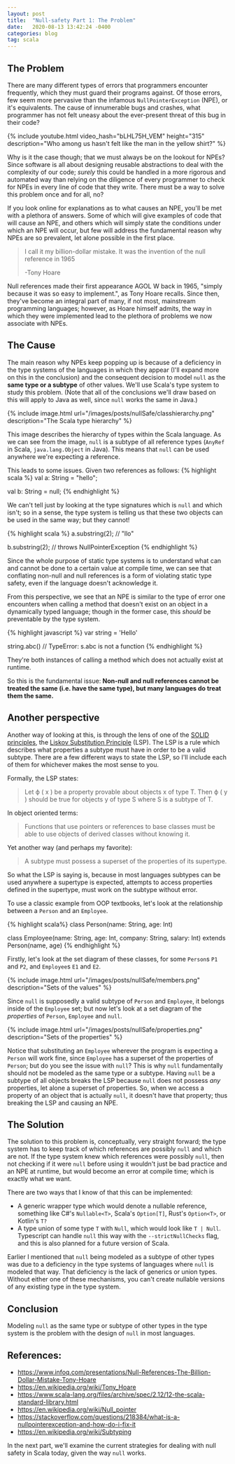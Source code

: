 ```yaml
---
layout: post
title:  "Null-safety Part 1: The Problem"
date:   2020-08-13 13:42:24 -0400
categories: blog
tag: scala
---
```


## The Problem

There are many different types of errors that programmers encounter frequently, which they must guard their programs against. Of those errors, few seem more pervasive than the infamous `NullPointerException` (NPE), or it's equivalents. The cause of innumerable bugs and crashes, what programmer has not felt uneasy about the ever-present threat of this bug in their code?

{% include youtube.html video_hash="bLHL75H_VEM" height="315" description="Who among us hasn't felt like the man in the yellow shirt?" %}

Why is it the case though; that we must always be on the lookout for NPEs?  Since software is all about designing reusable abstractions to deal with the complexity of our code; _surely_ this could be handled in a more rigorous and automated way than relying on the diligence of every programmer to check for NPEs in every line of code that they write.  There must be a way to solve this problem once and for all, no?

If you look online for explanations as to what causes an NPE, you'll be met with a plethora of answers.  Some of which will give examples of code that will cause an NPE, and others which will simply state the conditions under which an NPE will occur, but few will address the fundamental reason why NPEs are so prevalent, let alone possible in the first place.

> I call it my billion-dollar mistake. It was the invention of the null reference in 1965
>
> -Tony Hoare

Null references made their first appearance AGOL W back in 1965, "simply because it was so easy to implement.", as Tony Hoare recalls.  Since then, they've become an integral part of many, if not most, mainstream programming languages; however, as Hoare himself admits, the way in which they were implemented lead to the plethora of problems we now associate with NPEs.

## The Cause

The main reason why NPEs keep popping up is because of a deficiency in the type systems of the languages in which they appear (I'll expand more on this in the conclusion) and the consequent decision to model `null` as the **same type or a subtype** of other values.  We'll use Scala's type system to study this problem.  (Note that all of the conclusions we'll draw based on this will apply to Java as well, since `null` works the same in Java.)

{% include image.html url="/images/posts/nullSafe/classhierarchy.png" description="The Scala type hierarchy" %}

This image describes the hierarchy of types within the Scala language.  As we can see from the image, `null` is a subtype of all reference types (`AnyRef` in Scala, `java.lang.Object` in Java).  This means that `null` can be used anywhere we're expecting a reference.

This leads to some issues. Given two references as follows:
{% highlight scala %}
val a: String = "hello";

val b: String = null;
{% endhighlight %}

We can't tell just by looking at the type signatures which is `null` and which isn't; so in a sense, the type system is telling us that these two objects can be used in the same way; but they cannot!

{% highlight scala %}
a.substring(2); // "llo"

b.substring(2); // throws NullPointerException
{% endhighlight %}

Since the whole purpose of static type systems is to understand what can and cannot be done to a certain value at compile time, we can see that conflating non-null and null references is a form of violating static type safety, even if the language doesn't acknowledge it.

From this perspective, we see that an NPE is similar to the type of error one encounters when calling a method that doesn't exist on an object in a dynamically typed language; though in the former case, this _should_ be preventable by the type system.

{% highlight javascript %}
var string = 'Hello'

string.abc() // TypeError: s.abc is not a function
{% endhighlight %}

They're both instances of calling a method which does not actually exist at runtime.

So this is the fundamental issue: **Non-null and null references cannot be treated the same (i.e. have the same type), but many languages do treat them the same.**

## Another perspective

Another way of looking at this, is through the lens of one of the [SOLID principles](https://en.wikipedia.org/wiki/SOLID), the [Liskov Substitution Principle](https://en.wikipedia.org/wiki/Liskov_substitution_principle) (LSP).  The LSP is a rule which describes what properties a subtype must have in order to be a valid subtype. There are a few different ways to state the LSP, so I'll include each of them for whichever makes the most sense to you.

Formally, the LSP states:

> Let ϕ ( x ) be a property provable about objects x of type T. Then ϕ ( y ) should be true for objects y of type S where S is a subtype of T. 

In object oriented terms:

> Functions that use pointers or references to base classes must be able to use objects of derived classes without knowing it.

Yet another way (and perhaps my favorite):

> A subtype must possess a superset of the properties of its supertype.

So what the LSP is saying is, because in most languages subtypes can be used anywhere a supertype is expected, attempts to access properties defined in the supertype, must work on the subtype without error.

To use a classic example from OOP textbooks, let's look at the relationship between a `Person` and an `Employee`.

{% highlight scala%}
class Person(name: String, age: Int)

class Employee(name: String, age: Int, company: String, salary: Int)
 extends Person(name, age)
{% endhighlight %}

Firstly, let's look at the set diagram of these classes, for some `Person`s `P1` and `P2`, and `Employee`s `E1` and `E2`.

{% include image.html url="/images/posts/nullSafe/members.png" description="Sets of the values" %}

Since `null` is supposedly a valid subtype of `Person` and `Employee`, it belongs inside of the `Employee` set; but now let's look at a set diagram of the *properties* of `Person`, `Employee` and `null`.

{% include image.html url="/images/posts/nullSafe/properties.png" description="Sets of the properties" %}

Notice that substituting an `Employee` wherever the program is expecting a `Person` will work fine, since `Employee` has a superset of the properties of `Person`; but do you see the issue with `null`?  This is why `null` fundamentally should not be modeled as the same type or a subtype.  Having `null` be a subtype of all objects breaks the LSP because `null` does not possess _any_ properties, let alone a superset of properties.  So, when we access a property of an object that is actually `null`, it doesn't have that property; thus breaking the LSP and causing an NPE.

## The Solution

The solution to this problem is, conceptually, very straight forward;  the type system has to keep track of which references are possibly `null` and which are not.  If the type system knew which references were possibly `null`, then not checking if it were `null` before using it wouldn't just be bad practice and an NPE at runtime, but would become an error at compile time; which is exactly what we want.

There are two ways that I know of that this can be implemented:  
* A generic wrapper type which would denote a nullable reference, something like C#'s `Nullable<T>`, Scala's `Option[T]`, Rust's `Option<T>`, or Kotlin's `T?`
* A type union of some type `T` with `Null`, which would look like `T | Null`.  Typescript can handle `null` this way with the `--strictNullChecks` flag, and this is also planned for a future version of Scala.

Earlier I mentioned that `null` being modeled as a subtype of other types was due to a deficiency in the type systems of languages where `null` is modeled that way.  That deficiency is the lack of generics or union types.  Without either one of these mechanisms, you can't create nullable versions of any existing type in the type system.

## Conclusion

Modeling `null` as the same type or subtype of other types in the type system is the problem with the design of `null` in most languages.

## References:

* <https://www.infoq.com/presentations/Null-References-The-Billion-Dollar-Mistake-Tony-Hoare>
* <https://en.wikipedia.org/wiki/Tony_Hoare>
* <https://www.scala-lang.org/files/archive/spec/2.12/12-the-scala-standard-library.html>
* <https://en.wikipedia.org/wiki/Null_pointer>
* <https://stackoverflow.com/questions/218384/what-is-a-nullpointerexception-and-how-do-i-fix-it>
* <https://en.wikipedia.org/wiki/Subtyping>

In the next part, we'll examine the current strategies for dealing with null safety in Scala today, given the way `null` works.